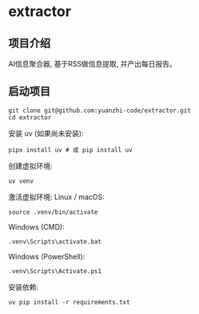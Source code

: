 # extractor

## 项目介绍
AI信息聚合器, 基于RSS做信息提取, 并产出每日报告。

## 启动项目

```
git clone git@github.com:yuanzhi-code/extractor.git
cd extractor
```

安装 uv (如果尚未安装):

```
pipx install uv # 或 pip install uv
```

创建虚拟环境:
```
uv venv
```
激活虚拟环境:
Linux / macOS: 
```
source .venv/bin/activate
```
Windows (CMD): 
```
.venv\Scripts\activate.bat
```
Windows (PowerShell):
```
.venv\Scripts\Activate.ps1
````
安装依赖:
```
uv pip install -r requirements.txt
```